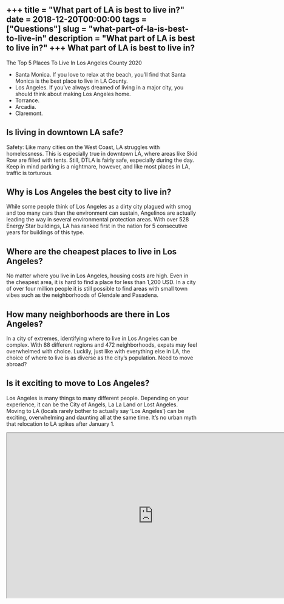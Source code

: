 +++
title = "What part of LA is best to live in?"
date = 2018-12-20T00:00:00
tags = ["Questions"]
slug = "what-part-of-la-is-best-to-live-in"
description = "What part of LA is best to live in?"
+++
What part of LA is best to live in?
-----------------------------------

The Top 5 Places To Live In Los Angeles County 2020

- Santa Monica. If you love to relax at the beach, you’ll find that Santa Monica is the best place to live in LA County.
- Los Angeles. If you’ve always dreamed of living in a major city, you should think about making Los Angeles home.
- Torrance.
- Arcadia.
- Claremont.

Is living in downtown LA safe?
------------------------------

Safety: Like many cities on the West Coast, LA struggles with homelessness. This is especially true in downtown LA, where areas like Skid Row are filled with tents. Still, DTLA is fairly safe, especially during the day. Keep in mind parking is a nightmare, however, and like most places in LA, traffic is torturous.

Why is Los Angeles the best city to live in?
--------------------------------------------

While some people think of Los Angeles as a dirty city plagued with smog and too many cars than the environment can sustain, Angelinos are actually leading the way in several environmental protection areas. With over 528 Energy Star buildings, LA has ranked first in the nation for 5 consecutive years for buildings of this type.

Where are the cheapest places to live in Los Angeles?
-----------------------------------------------------

No matter where you live in Los Angeles, housing costs are high. Even in the cheapest area, it is hard to find a place for less than 1,200 USD. In a city of over four million people it is still possible to find areas with small town vibes such as the neighborhoods of Glendale and Pasadena.

How many neighborhoods are there in Los Angeles?
------------------------------------------------

In a city of extremes, identifying where to live in Los Angeles can be complex. With 88 different regions and 472 neighborhoods, expats may feel overwhelmed with choice. Luckily, just like with everything else in LA, the choice of where to live is as diverse as the city’s population. Need to move abroad?

Is it exciting to move to Los Angeles?
--------------------------------------

Los Angeles is many things to many different people. Depending on your experience, it can be the City of Angels, La La Land or Lost Angeles. Moving to LA (locals rarely bother to actually say ‘Los Angeles’) can be exciting, overwhelming and daunting all at the same time. It’s no urban myth that relocation to LA spikes after January 1.

<iframe allow="accelerometer; autoplay; clipboard-write; encrypted-media; gyroscope; picture-in-picture" allowfullscreen="" class="__youtube_prefs__  epyt-is-override  no-lazyload" data-no-lazy="1" data-origheight="433" data-origwidth="770" data-skipgform_ajax_framebjll="" height="433" id="_ytid_47908" loading="lazy" src="https://www.youtube.com/embed/_MH7Ve3zG8I?enablejsapi=1&autoplay=0&cc_load_policy=0&cc_lang_pref=&iv_load_policy=1&loop=0&modestbranding=0&rel=1&fs=1&playsinline=0&autohide=2&theme=dark&color=red&controls=1&" title="YouTube player" width="770"></iframe>